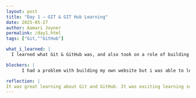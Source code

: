 ```yaml
---
layout: post
title: "Day 1 – GIT & GIT Hub Learning"
date: 2025-05-27
author: Aamari Joyner
permalink: /day1.html
tags: ["Git,""GitHub"]

what_i_learned: |
  I learned what Git & GitHub was, and also took on a role of building my own website. I didn't understand what repositories were and how these tools are used but I'm slowly understanding.

blockers: |
      I had a problem with building my own website but i was able to learn and figure it out .

reflection: |
It was great learning about Git and GitHub. It was exciting learning something new because I've never heard of this these types of tools.Therefore its exciting getting to know a new thing.
---
```

